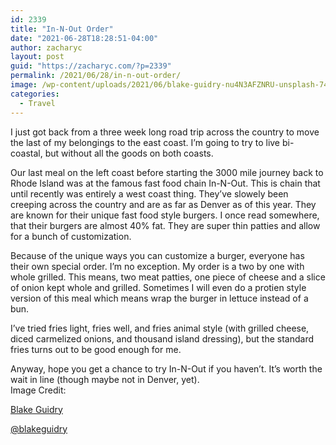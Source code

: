 ```yaml
---
id: 2339
title: "In-N-Out Order"
date: "2021-06-28T18:28:51-04:00"
author: zacharyc
layout: post
guid: "https://zacharyc.com/?p=2339"
permalink: /2021/06/28/in-n-out-order/
image: /wp-content/uploads/2021/06/blake-guidry-nu4N3AFZNRU-unsplash-740x430.jpg
categories:
  - Travel
---
```


I just got back from a three week long road trip across the country to move the last of my belongings to the east coast. I’m going to try to live bi-coastal, but without all the goods on both coasts.

Our last meal on the left coast before starting the 3000 mile journey back to Rhode Island was at the famous fast food chain In-N-Out. This is chain that until recently was entirely a west coast thing. They’ve slowely been creeping across the country and are as far as Denver as of this year. They are known for their unique fast food style burgers. I once read somewhere, that their burgers are almost 40% fat. They are super thin patties and allow for a bunch of customization.

Because of the unique ways you can customize a burger, everyone has their own special order. I’m no exception. My order is a two by one with whole grilled. This means, two meat patties, one piece of cheese and a slice of onion kept whole and grilled. Sometimes I will even do a protien style version of this meal which means wrap the burger in lettuce instead of a bun.

I’ve tried fries light, fries well, and fries animal style (with grilled cheese, diced carmelized onions, and thousand island dressing), but the standard fries turns out to be good enough for me.

Anyway, hope you get a chance to try In-N-Out if you haven’t. It’s worth the wait in line (though maybe not in Denver, yet).  
Image Credit:

[Blake Guidry](https://unsplash.com/@blakeguidry)

[@blakeguidry](https://unsplash.com/@blakeguidry)
